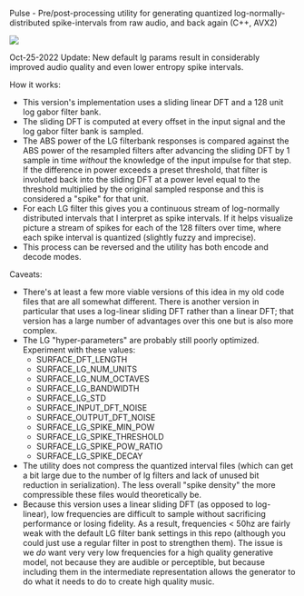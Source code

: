Pulse - Pre/post-processing utility for generating quantized log-normally-distributed spike-intervals from raw audio, and back again (C++, AVX2)

<img src="https://raw.githubusercontent.com/parlance-zz/Pulse/raw/master/pulse_demo.png"/>

Oct-25-2022 Update: New default lg params result in considerably improved audio quality and even lower entropy spike intervals.

How it works:
- This version's implementation uses a sliding linear DFT and a 128 unit log gabor filter bank.
- The sliding DFT is computed at every offset in the input signal and the log gabor filter bank is sampled.
- The ABS power of the LG filterbank responses is compared against the ABS power of the resampled filters after advancing the sliding DFT by 1 sample in time _without_ the knowledge of the input impulse for that step. If the difference in power exceeds a preset threshold, that filter is involuted back into the sliding DFT at a power level equal to the threshold multiplied by the original sampled response and this is considered a "spike" for that unit.
- For each LG filter this gives you a continuous stream of log-normally distributed intervals that I interpret as spike intervals. If it helps visualize picture a stream of spikes for each of the 128 filters over time, where each spike interval is quantized (slightly fuzzy and imprecise).
- This process can be reversed and the utility has both encode and decode modes.


Caveats:
- There's at least a few more viable versions of this idea in my old code files that are all somewhat different. There is another version in particular that uses a log-linear sliding DFT rather than a linear DFT; that version has a large number of advantages over this one but is also more complex.
- The LG "hyper-parameters" are probably still poorly optimized. Experiment with these values:
    - SURFACE_DFT_LENGTH
    - SURFACE_LG_NUM_UNITS
    - SURFACE_LG_NUM_OCTAVES
    - SURFACE_LG_BANDWIDTH
    - SURFACE_LG_STD
    - SURFACE_INPUT_DFT_NOISE
    - SURFACE_OUTPUT_DFT_NOISE
    - SURFACE_LG_SPIKE_MIN_POW
    - SURFACE_LG_SPIKE_THRESHOLD
    - SURFACE_LG_SPIKE_POW_RATIO
    - SURFACE_LG_SPIKE_DECAY
- The utility does not compress the quantized interval files (which can get a bit large due to the number of lg filters and lack of unused bit reduction in serialization). The less overall "spike density" the more compressible these files would theoretically be.
- Because this version uses a linear sliding DFT (as opposed to log-linear), low frequencies are difficult to sample without sacrificing performance or losing fidelity. As a result, frequencies < 50hz are fairly weak with the default LG filter bank settings in this repo (although you could just use a regular filter in post to strengthen them). The issue is we _do_ want very very low frequencies for a high quality generative model, not because they are audible or perceptible, but because including them in the intermediate representation allows the generator to do what it needs to do to create high quality music.

